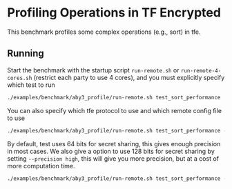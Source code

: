 # Profiling Operations in TF Encrypted 

This benchmark profiles some complex operations (e.g., sort) in tfe.

## Running

Start the benchmark with the startup script `run-remote.sh` or `run-remote-4-cores.sh` (restrict each party to use 4 cores),
and you must explicitly specify which test to run

```sh
./examples/benchmark/aby3_profile/run-remote.sh test_sort_performance
```

You can also specify which tfe protocol to use and which remote config file to use

```sh
./examples/benchmark/aby3_profile/run-remote.sh test_sort_performance --protocol ABY3 --config config.json
```

By default, test uses 64 bits for secret sharing, this gives enough precision in most cases.
We also give a option to use 128 bits for secret sharing by setting `--precision high`,
this will give you more precision, but at a cost of more computation time.

```sh
./examples/benchmark/aby3_profile/run-remote.sh test_sort_performance --precision high
```